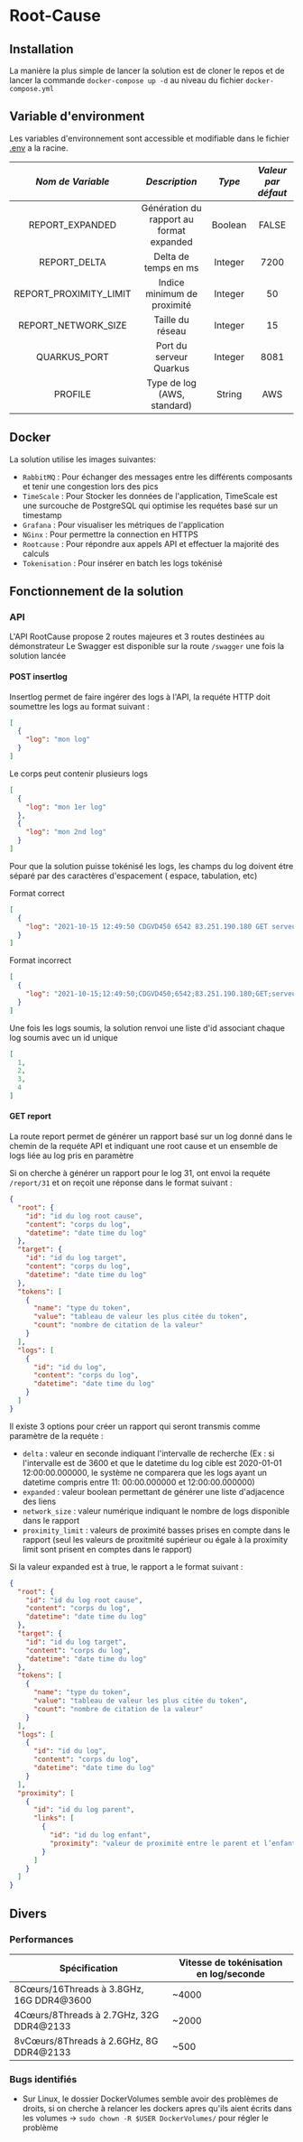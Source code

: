 # Root-Cause

## Installation

La manière la plus simple de lancer la solution est de cloner le repos et de lancer la commande `docker-compose up -d`
au niveau du fichier `docker-compose.yml`

## Variable d'environment
Les variables d'environnement sont accessible et modifiable dans le fichier [.env](.env) a la racine.

|  **_Nom de Variable_** |             **_Description_**            | **_Type_** | **_Valeur par défaut_** |
|:----------------------:|:----------------------------------------:|:----------:|:-----------------------:|
|     REPORT_EXPANDED    | Génération du rapport au format expanded |   Boolean  |          FALSE          |
|      REPORT_DELTA      |           Delta de temps en ms           |   Integer  |           7200          |
| REPORT_PROXIMITY_LIMIT |        Indice minimum de proximité       |   Integer  |            50           |
|   REPORT_NETWORK_SIZE  |             Taille du réseau             |   Integer  |            15           |
|      QUARKUS_PORT      |          Port du serveur Quarkus         |   Integer  |           8081          |
|         PROFILE        |        Type de log (AWS, standard)       |   String   |           AWS           |
## Docker

La solution utilise les images suivantes:

- `RabbitMQ` : Pour échanger des messages entre les différents composants et tenir une congestion lors des pics
- `TimeScale` : Pour Stocker les données de l'application, TimeScale est une surcouche de PostgreSQL qui optimise les
  requétes basé sur un timestamp
- `Grafana` : Pour visualiser les métriques de l'application
- `NGinx` : Pour permettre la connection en HTTPS
- `Rootcause` : Pour répondre aux appels API et effectuer la majorité des calculs
- `Tokenisation` : Pour insérer en batch les logs tokénisé

## Fonctionnement de la solution

### API

L'API RootCause propose 2 routes majeures et 3 routes destinées au démonstrateur Le Swagger est disponible sur la
route `/swagger` une fois la solution lancée

#### POST insertlog

Insertlog permet de faire ingérer des logs à l'API, la requéte HTTP doit soumettre les logs au format suivant :

```json
[
  {
    "log": "mon log"
  }
]
```

Le corps peut contenir plusieurs logs

```json
[
  {
    "log": "mon 1er log"
  },
  {
    "log": "mon 2nd log"
  }
]
```

Pour que la solution puisse tokénisé les logs, les champs du log doivent étre séparé par des caractères d'espacement (
espace, tabulation, etc)

Format correct

```json
[
  {
    "log": "2021-10-15 12:49:50 CDGVD450 6542 83.251.190.180 GET serveur.net /wp-includes/css/dist/block-library/style.min.css.gzip 200"
  }
]
```

Format incorrect

```json
[
  {
    "log": "2021-10-15;12:49:50;CDGVD450;6542;83.251.190.180;GET;serveur.net;/wp-includes/css/dist/block-library/style.min.css.gzip;200"
  }
]
```

Une fois les logs soumis, la solution renvoi une liste d'id associant chaque log soumis avec un id unique

```json
[
  1,
  2,
  3,
  4
]
```

#### GET report

La route report permet de générer un rapport basé sur un log donné dans le chemin de la requéte API et indiquant une
root cause et un ensemble de logs liée au log pris en paramètre

Si on cherche à générer un rapport pour le log 31, ont envoi la requéte `/report/31` et on reçoit une réponse dans le
format suivant :

```json
{
  "root": {
    "id": "id du log root cause",
    "content": "corps du log",
    "datetime": "date time du log"
  },
  "target": {
    "id": "id du log target",
    "content": "corps du log",
    "datetime": "date time du log"
  },
  "tokens": [
    {
      "name": "type du token",
      "value": "tableau de valeur les plus citée du token",
      "count": "nombre de citation de la valeur"
    }
  ],
  "logs": [
    {
      "id": "id du log",
      "content": "corps du log",
      "datetime": "date time du log"
    }
  ]
}
```

Il existe 3 options pour créer un rapport qui seront transmis comme paramètre de la requéte :

- `delta` : valeur en seconde indiquant l'intervalle de recherche (Ex : si l'intervalle est de 3600 et que le datetime
  du log cible est 2020-01-01 12:00:00.000000, le système ne comparera que les logs ayant un datetime compris entre 11:
  00:00.000000 et 12:00:00.000000)
- `expanded` : valeur boolean permettant de générer une liste d'adjacence des liens
- `network_size` : valeur numérique indiquant le nombre de logs disponible dans le rapport
- `proximity_limit` : valeurs de proximité basses prises en compte dans le rapport (seul les valeurs de proxitmité
  supérieur ou égale à la proximity limit sont prisent en comptes dans le rapport)

Si la valeur expanded est à true, le rapport a le format suivant :

```json
{
  "root": {
    "id": "id du log root cause",
    "content": "corps du log",
    "datetime": "date time du log"
  },
  "target": {
    "id": "id du log target",
    "content": "corps du log",
    "datetime": "date time du log"
  },
  "tokens": [
    {
      "name": "type du token",
      "value": "tableau de valeur les plus citée du token",
      "count": "nombre de citation de la valeur"
    }
  ],
  "logs": [
    {
      "id": "id du log",
      "content": "corps du log",
      "datetime": "date time du log"
    }
  ],
  "proximity": [
    {
      "id": "id du log parent",
      "links": [
        {
          "id": "id du log enfant",
          "proximity": "valeur de proximité entre le parent et l’enfant"
        }
      ]
    }
  ]
}
```
## Divers

### Performances

| Spécification                            | Vitesse de tokénisation en log/seconde |
|------------------------------------------|----------------------------------------|
| 8Cœurs/16Threads à 3.8GHz, 16G DDR4@3600 | ~4000                                  |
| 4Cœurs/8Threads à 2.7GHz, 32G DDR4@2133  | ~2000                                  |
| 8vCœurs/8Threads à 2.6GHz, 8G DDR4@2133  | ~500                                   |

### Bugs identifiés
- Sur Linux, le dossier DockerVolumes semble avoir des problèmes de droits, si on cherche à relancer les dockers apres 
qu'ils aient écrits dans les volumes ->  `sudo chown -R $USER DockerVolumes/` pour régler le problème